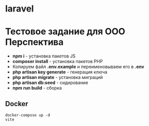# laravel
<h1>Тестовое задание для ООО Перспектива</h1>

<ul>
  <li><strong>npm i</strong> - установка пакетов JS</li>
  <li><strong>composer install</strong> - установка пакетов PHP</li>
  <li>Копируем файл <strong>.env.example</strong> и переименовываем его в <strong>.env</strong></li>
    <li><strong>php artisan key generate</strong> - генерация ключа</li>
    <li><strong>php artisan migrate</strong> - установка миграций</li>
    <li><strong>php artisan db:seed</strong> - сидирование</li>
    <li><strong>npm run build</strong> - сборка</li>
</ul>

## Docker

    docker-compose up -d
    vite
